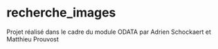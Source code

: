 # recherche_images

Projet réalisé dans le cadre du module ODATA par Adrien Schockaert et Matthieu Prouvost
